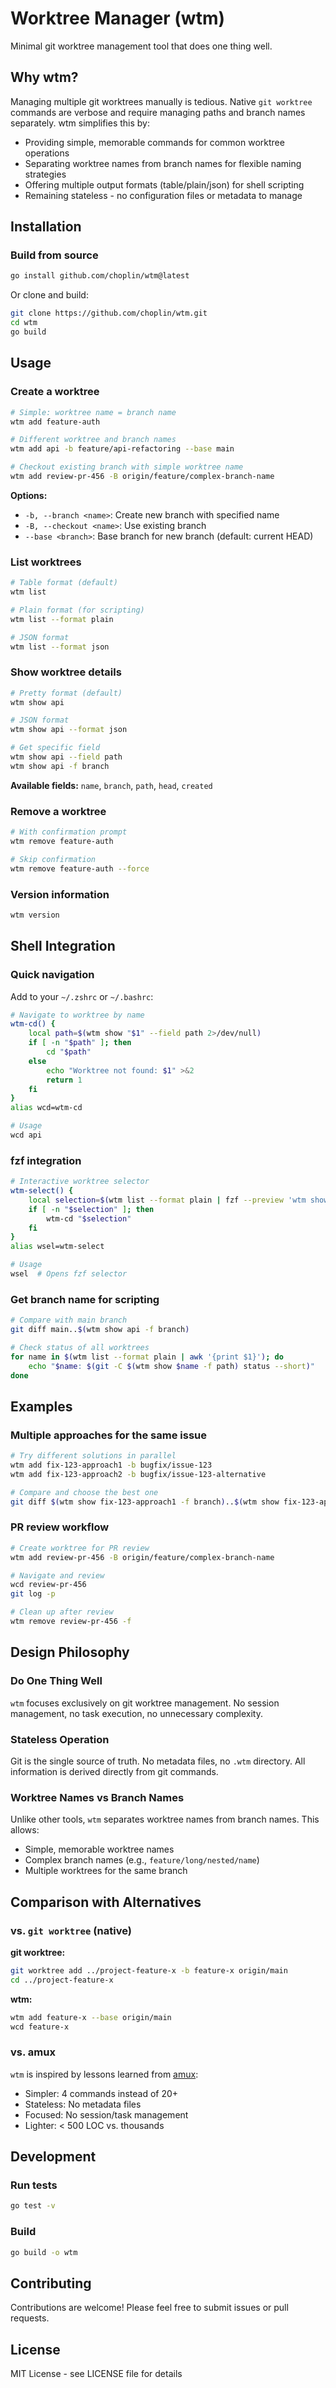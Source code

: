 # Worktree Manager (wtm)

Minimal git worktree management tool that does one thing well.

## Why wtm?

Managing multiple git worktrees manually is tedious. Native `git worktree` commands are verbose and require managing paths and branch names separately. wtm simplifies this by:

- Providing simple, memorable commands for common worktree operations
- Separating worktree names from branch names for flexible naming strategies
- Offering multiple output formats (table/plain/json) for shell scripting
- Remaining stateless - no configuration files or metadata to manage

## Installation

### Build from source

```bash
go install github.com/choplin/wtm@latest
```

Or clone and build:

```bash
git clone https://github.com/choplin/wtm.git
cd wtm
go build
```

## Usage

### Create a worktree

```bash
# Simple: worktree name = branch name
wtm add feature-auth

# Different worktree and branch names
wtm add api -b feature/api-refactoring --base main

# Checkout existing branch with simple worktree name
wtm add review-pr-456 -B origin/feature/complex-branch-name
```

**Options:**

- `-b, --branch <name>`: Create new branch with specified name
- `-B, --checkout <name>`: Use existing branch
- `--base <branch>`: Base branch for new branch (default: current HEAD)

### List worktrees

```bash
# Table format (default)
wtm list

# Plain format (for scripting)
wtm list --format plain

# JSON format
wtm list --format json
```

### Show worktree details

```bash
# Pretty format (default)
wtm show api

# JSON format
wtm show api --format json

# Get specific field
wtm show api --field path
wtm show api -f branch
```

**Available fields:** `name`, `branch`, `path`, `head`, `created`

### Remove a worktree

```bash
# With confirmation prompt
wtm remove feature-auth

# Skip confirmation
wtm remove feature-auth --force
```

### Version information

```bash
wtm version
```

## Shell Integration

### Quick navigation

Add to your `~/.zshrc` or `~/.bashrc`:

```bash
# Navigate to worktree by name
wtm-cd() {
    local path=$(wtm show "$1" --field path 2>/dev/null)
    if [ -n "$path" ]; then
        cd "$path"
    else
        echo "Worktree not found: $1" >&2
        return 1
    fi
}
alias wcd=wtm-cd

# Usage
wcd api
```

### fzf integration

```bash
# Interactive worktree selector
wtm-select() {
    local selection=$(wtm list --format plain | fzf --preview 'wtm show {1} --format pretty' | awk '{print $1}')
    if [ -n "$selection" ]; then
        wtm-cd "$selection"
    fi
}
alias wsel=wtm-select

# Usage
wsel  # Opens fzf selector
```

### Get branch name for scripting

```bash
# Compare with main branch
git diff main..$(wtm show api -f branch)

# Check status of all worktrees
for name in $(wtm list --format plain | awk '{print $1}'); do
    echo "$name: $(git -C $(wtm show $name -f path) status --short)"
done
```

## Examples

### Multiple approaches for the same issue

```bash
# Try different solutions in parallel
wtm add fix-123-approach1 -b bugfix/issue-123
wtm add fix-123-approach2 -b bugfix/issue-123-alternative

# Compare and choose the best one
git diff $(wtm show fix-123-approach1 -f branch)..$(wtm show fix-123-approach2 -f branch)
```

### PR review workflow

```bash
# Create worktree for PR review
wtm add review-pr-456 -B origin/feature/complex-branch-name

# Navigate and review
wcd review-pr-456
git log -p

# Clean up after review
wtm remove review-pr-456 -f
```

## Design Philosophy

### Do One Thing Well

`wtm` focuses exclusively on git worktree management. No session management, no task execution, no unnecessary complexity.

### Stateless Operation

Git is the single source of truth. No metadata files, no `.wtm` directory. All information is derived directly from git commands.

### Worktree Names vs Branch Names

Unlike other tools, `wtm` separates worktree names from branch names. This allows:

- Simple, memorable worktree names
- Complex branch names (e.g., `feature/long/nested/name`)
- Multiple worktrees for the same branch

## Comparison with Alternatives

### vs. `git worktree` (native)

**git worktree:**

```bash
git worktree add ../project-feature-x -b feature-x origin/main
cd ../project-feature-x
```

**wtm:**

```bash
wtm add feature-x --base origin/main
wcd feature-x
```

### vs. amux

`wtm` is inspired by lessons learned from [amux](https://github.com/choplin/amux):

- Simpler: 4 commands instead of 20+
- Stateless: No metadata files
- Focused: No session/task management
- Lighter: < 500 LOC vs. thousands

## Development

### Run tests

```bash
go test -v
```

### Build

```bash
go build -o wtm
```

## Contributing

Contributions are welcome! Please feel free to submit issues or pull requests.

## License

MIT License - see LICENSE file for details
